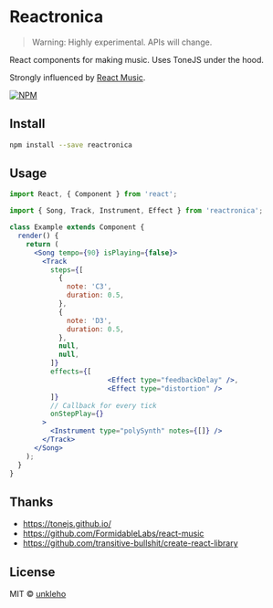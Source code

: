 # Reactronica

> Warning: Highly experimental. APIs will change.

React components for making music. Uses ToneJS under the hood.

Strongly influenced by [React Music](https://github.com/FormidableLabs/react-music).

[![NPM](https://img.shields.io/npm/v/reactronica.svg)](https://www.npmjs.com/package/reactronica)

## Install

```bash
npm install --save reactronica
```

## Usage

<!-- prettier-ignore-start -->
```jsx
import React, { Component } from 'react';

import { Song, Track, Instrument, Effect } from 'reactronica';

class Example extends Component {
  render() {
    return (
      <Song tempo={90} isPlaying={false}>
        <Track
          steps={[
            {
              note: 'C3',
              duration: 0.5,
            },
            {
              note: 'D3',
              duration: 0.5,
            },
            null,
            null,
          ]}
          effects={[
						<Effect type="feedbackDelay" />,
						<Effect type="distortion" />
          ]}
          // Callback for every tick
          onStepPlay={}
        >
          <Instrument type="polySynth" notes={[]} />
        </Track>
      </Song>
    );
  }
}
```
<!-- prettier-ignore-end -->

## Thanks

- https://tonejs.github.io/
- https://github.com/FormidableLabs/react-music
- https://github.com/transitive-bullshit/create-react-library

## License

MIT © [unkleho](https://github.com/unkleho)
